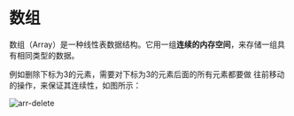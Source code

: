# 数组

数组（Array）是一种线性表数据结构。它用一组**连续的内存空间**，来存储一组具有相同类型的数据。

例如删除下标为3的元素，需要对下标为3的元素后面的所有元素都要做 往前移动 的操作，来保证其连续性，如图所示：

![arr-delete](https://raw.githubusercontent.com/kerwin-ly/Blog/main/assets/imgs/data-structure/arr-delete.png)
